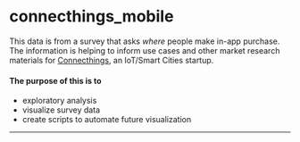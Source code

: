 # connecthings_mobile
This data is from a survey that asks _where_ people make in-app purchase. The information is helping to inform use cases and other market research materials for [Connecthings](https://www.connecthings.com), an IoT/Smart Cities startup. 

#### The purpose of this is to 
* exploratory analysis
* visualize survey data
* create scripts to automate future visualization
---
